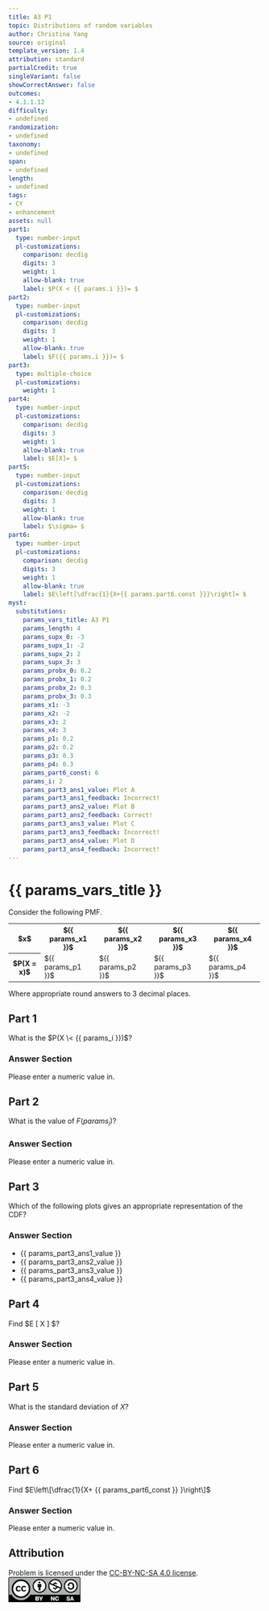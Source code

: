 ```yaml
---
title: A3 P1
topic: Distributions of random variables
author: Christina Yang
source: original
template_version: 1.4
attribution: standard
partialCredit: true
singleVariant: false
showCorrectAnswer: false
outcomes:
- 4.1.1.12
difficulty:
- undefined
randomization:
- undefined
taxonomy:
- undefined
span:
- undefined
length:
- undefined
tags:
- CY
- enhancement
assets: null
part1:
  type: number-input
  pl-customizations:
    comparison: decdig
    digits: 3
    weight: 1
    allow-blank: true
    label: $P(X < {{ params.i }})= $
part2:
  type: number-input
  pl-customizations:
    comparison: decdig
    digits: 3
    weight: 1
    allow-blank: true
    label: $F({{ params.i }})= $
part3:
  type: multiple-choice
  pl-customizations:
    weight: 1
part4:
  type: number-input
  pl-customizations:
    comparison: decdig
    digits: 3
    weight: 1
    allow-blank: true
    label: $E[X]= $
part5:
  type: number-input
  pl-customizations:
    comparison: decdig
    digits: 3
    weight: 1
    allow-blank: true
    label: $\sigma= $
part6:
  type: number-input
  pl-customizations:
    comparison: decdig
    digits: 3
    weight: 1
    allow-blank: true
    label: $E\left[\dfrac{1}{X+{{ params.part6.const }}}\right]= $
myst:
  substitutions:
    params_vars_title: A3 P1
    params_length: 4
    params_supx_0: -3
    params_supx_1: -2
    params_supx_2: 2
    params_supx_3: 3
    params_probx_0: 0.2
    params_probx_1: 0.2
    params_probx_2: 0.3
    params_probx_3: 0.3
    params_x1: -3
    params_x2: -2
    params_x3: 2
    params_x4: 3
    params_p1: 0.2
    params_p2: 0.2
    params_p3: 0.3
    params_p4: 0.3
    params_part6_const: 6
    params_i: 2
    params_part3_ans1_value: Plot A
    params_part3_ans1_feedback: Incorrect!
    params_part3_ans2_value: Plot B
    params_part3_ans2_feedback: Correct!
    params_part3_ans3_value: Plot C
    params_part3_ans3_feedback: Incorrect!
    params_part3_ans4_value: Plot D
    params_part3_ans4_feedback: Incorrect!
---
```

# {{ params_vars_title }}
Consider the following PMF.

<table style="width:500px">
  <tr>
    <th>$x$</th>
    <th>${{ params_x1 }}$</th>
    <th>${{ params_x2 }}$</th>
    <th>${{ params_x3 }}$</th>
    <th>${{ params_x4 }}$</th>
  </tr>
  <tr>
    <th>$P(X = x)$ </th>
    <td>${{ params_p1 }}$</td>
    <td>${{ params_p2 }}$</td>
    <td>${{ params_p3 }}$</td>
    <td>${{ params_p4 }}$</td>
  </tr>
</table>

Where appropriate round answers to 3 decimal places.

## Part 1

What is the $P(X \< {{ params_i }})$?

### Answer Section

Please enter a numeric value in.

## Part 2

What is the value of $F({{ params_i }})$?

### Answer Section

Please enter a numeric value in.

## Part 3

Which of the following plots gives an appropriate representation of the CDF?
<pl-figure file-name="figure 1.png" type="dynamic" width="500px"></pl-figure>

### Answer Section

- {{ params_part3_ans1_value }}
- {{ params_part3_ans2_value }}
- {{ params_part3_ans3_value }}
- {{ params_part3_ans4_value }}

## Part 4

Find $E \[ X \] $?

### Answer Section

Please enter a numeric value in.

## Part 5

What is the standard deviation of $X$?

### Answer Section

Please enter a numeric value in.

## Part 6

Find $E\left\[\dfrac{1}{X+ {{ params_part6_const }} }\right\]$

### Answer Section

Please enter a numeric value in.

## Attribution

Problem is licensed under the [CC-BY-NC-SA 4.0 license](https://creativecommons.org/licenses/by-nc-sa/4.0/).<br> ![The Creative Commons 4.0 license requiring attribution-BY, non-commercial-NC, and share-alike-SA license.](https://raw.githubusercontent.com/firasm/bits/master/by-nc-sa.png)